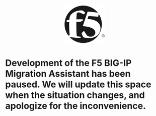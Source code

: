 <p align="center">
  <img src="resources/icon.png"></img>
</p>

# Development of the F5 BIG-IP Migration Assistant has been paused.  We will update this space when the situation changes, and apologize for the inconvenience.
